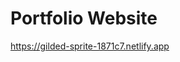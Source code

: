 # Portfolio Website
<a href="https://gilded-sprite-1871c7.netlify.app">https://gilded-sprite-1871c7.netlify.app<a/>
